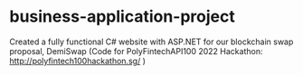 # business-application-project
Created a fully functional C# website with ASP.NET for our blockchain swap proposal, DemiSwap 
(Code for PolyFintechAPI100 2022 Hackathon: http://polyfintech100hackathon.sg/ )
